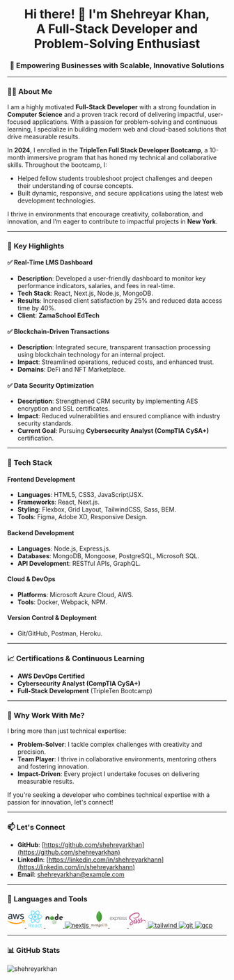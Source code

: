 <h1 align="center">Hi there! 👋 I'm Shehreyar Khan, <br/>
  A Full-Stack Developer and Problem-Solving Enthusiast</h1>

<h3 align="center">🚀 Empowering Businesses with Scalable, Innovative Solutions</h3>

---

### 👨‍💻 **About Me**
I am a highly motivated **Full-Stack Developer** with a strong foundation in **Computer Science** and a proven track record of delivering impactful, user-focused applications. With a passion for problem-solving and continuous learning, I specialize in building modern web and cloud-based solutions that drive measurable results.  

In **2024**, I enrolled in the **TripleTen Full Stack Developer Bootcamp**, a 10-month immersive program that has honed my technical and collaborative skills. Throughout the bootcamp, I:
- Helped fellow students troubleshoot project challenges and deepen their understanding of course concepts.  
- Built dynamic, responsive, and secure applications using the latest web development technologies.  

I thrive in environments that encourage creativity, collaboration, and innovation, and I’m eager to contribute to impactful projects in **New York**.

---

### 🌟 **Key Highlights**
#### ✅ **Real-Time LMS Dashboard**
- **Description**: Developed a user-friendly dashboard to monitor key performance indicators, salaries, and fees in real-time.  
- **Tech Stack**: React, Next.js, Node.js, MongoDB.  
- **Results**: Increased client satisfaction by 25% and reduced data access time by 40%.  
- **Client**: **ZamaSchool EdTech**

#### ✅ **Blockchain-Driven Transactions**  
- **Description**: Integrated secure, transparent transaction processing using blockchain technology for an internal project.  
- **Impact**: Streamlined operations, reduced costs, and enhanced trust.  
- **Domains**: DeFi and NFT Marketplace.

#### ✅ **Data Security Optimization**  
- **Description**: Strengthened CRM security by implementing AES encryption and SSL certificates.  
- **Impact**: Reduced vulnerabilities and ensured compliance with industry security standards.  
- **Current Goal**: Pursuing **Cybersecurity Analyst (CompTIA CySA+)** certification.

---

### 🔧 **Tech Stack**
#### **Frontend Development**
- **Languages**: HTML5, CSS3, JavaScript/JSX.  
- **Frameworks**: React, Next.js.  
- **Styling**: Flexbox, Grid Layout, TailwindCSS, Sass, BEM.  
- **Tools**: Figma, Adobe XD, Responsive Design.  

#### **Backend Development**
- **Languages**: Node.js, Express.js.  
- **Databases**: MongoDB, Mongoose, PostgreSQL, Microsoft SQL.  
- **API Development**: RESTful APIs, GraphQL.  

#### **Cloud & DevOps**
- **Platforms**: Microsoft Azure Cloud, AWS.  
- **Tools**: Docker, Webpack, NPM.  

#### **Version Control & Deployment**
- Git/GitHub, Postman, Heroku.

---

### 📈 **Certifications & Continuous Learning**
- **AWS DevOps Certified**  
- **Cybersecurity Analyst (CompTIA CySA+)**  
- **Full-Stack Development** (TripleTen Bootcamp)

---

### 🎯 **Why Work With Me?**
I bring more than just technical expertise:
- **Problem-Solver**: I tackle complex challenges with creativity and precision.  
- **Team Player**: I thrive in collaborative environments, mentoring others and fostering innovation.  
- **Impact-Driven**: Every project I undertake focuses on delivering measurable results.  

If you're seeking a developer who combines technical expertise with a passion for innovation, let's connect!

---

### 📫 **Let's Connect**
- **GitHub**: [https://github.com/shehreyarkhan](https://github.com/shehreyarkhan)  
- **LinkedIn**: [https://linkedin.com/in/shehreyarkhann](https://linkedin.com/in/shehreyarkhann)  
- **Email**: shehreyarkhan@example.com  

---

### 🌟 **Languages and Tools**
<p align="left"> 
<a href="https://aws.amazon.com" target="_blank"> <img src="https://raw.githubusercontent.com/devicons/devicon/master/icons/amazonwebservices/amazonwebservices-original-wordmark.svg" alt="aws" width="40" height="40"/> </a>
<a href="https://reactjs.org/" target="_blank"> <img src="https://raw.githubusercontent.com/devicons/devicon/master/icons/react/react-original-wordmark.svg" alt="react" width="40" height="40"/> </a>
<a href="https://nodejs.org" target="_blank"> <img src="https://raw.githubusercontent.com/devicons/devicon/master/icons/nodejs/nodejs-original-wordmark.svg" alt="nodejs" width="40" height="40"/> </a>
<a href="https://nextjs.org/" target="_blank"> <img src="https://cdn.worldvectorlogo.com/logos/nextjs-2.svg" alt="nextjs" width="40" height="40"/> </a>
<a href="https://www.mongodb.com/" target="_blank"> <img src="https://raw.githubusercontent.com/devicons/devicon/master/icons/mongodb/mongodb-original-wordmark.svg" alt="mongodb" width="40" height="40"/> </a>
<a href="https://expressjs.com" target="_blank"> <img src="https://raw.githubusercontent.com/devicons/devicon/master/icons/express/express-original-wordmark.svg" alt="express" width="40" height="40"/> </a>
<a href="https://sass-lang.com" target="_blank"> <img src="https://raw.githubusercontent.com/devicons/devicon/master/icons/sass/sass-original.svg" alt="sass" width="40" height="40"/> </a>
<a href="https://tailwindcss.com/" target="_blank"> <img src="https://www.vectorlogo.zone/logos/tailwindcss/tailwindcss-icon.svg" alt="tailwind" width="40" height="40"/> </a>
<a href="https://git-scm.com/" target="_blank"> <img src="https://www.vectorlogo.zone/logos/git-scm/git-scm-icon.svg" alt="git" width="40" height="40"/> </a>
<a href="https://cloud.google.com" target="_blank"> <img src="https://www.vectorlogo.zone/logos/google_cloud/google_cloud-icon.svg" alt="gcp" width="40" height="40"/> </a>
</p>

---

### 📊 **GitHub Stats**
<p><img align="center" src="https://github-readme-stats.vercel.app/api/top-langs?username=shehreyarkhan&show_icons=true&locale=en&layout=compact" alt="shehreyarkhan" /></p>
